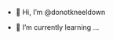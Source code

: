- 👋 Hi, I’m @donotkneeldown

- 🌱 I’m currently learning ...


<!---
donotkneeldown/donotkneeldown is a ✨ special ✨ repository because its `README.md` (this file) appears on your GitHub profile.
You can click the Preview link to take a look at your changes.
--->
